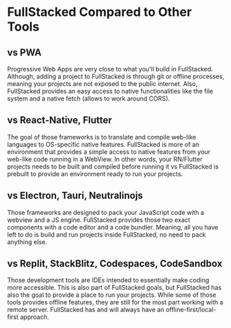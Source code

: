 # FullStacked Compared to Other Tools

## vs PWA

Progressive Web Apps are very close to what you'll build in FullStacked. Although, adding a project to FullStacked is through git or offline processes, meaning your projects are not exposed to the public internet. Also, FullStacked provides an easy access to native functionalities like the file system and a native fetch (allows to work around CORS).

## vs React-Native, Flutter

The goal of those frameworks is to translate and compile web-like languages to OS-specific native features. FullStacked is more of an environment that provides a simple access to native features from your web-like code running in a WebView. In other words, your RN/Flutter projects needs to be built and compiled before running it vs FullStacked is prebuilt to provide an environment ready to run your projects.

## vs Electron, Tauri, Neutralinojs

Those frameworks are designed to pack your JavaScript code with a webview and a JS engine. FullStacked provides those two exact components with a code editor and a code bundler. Meaning, all you have left to do is build and run projects inside FullStacked, no need to pack anything else.

## vs Replit, StackBlitz, Codespaces, CodeSandbox

Those development tools are IDEs intended to essentially make coding more accessible. This is also part of FullStacked goals, but FullStacked has also the goal to provide a place to run your projects. While some of those tools provides offline features, they are still for the most part working with a remote server. FullStacked has and will always have an offline-first/local-first approach.
